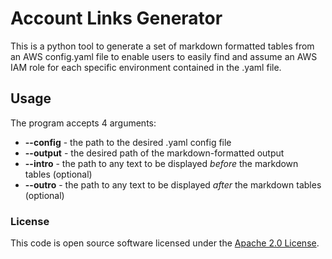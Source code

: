 
# Account Links Generator

This is a python tool to generate a set of markdown formatted tables from an AWS config.yaml file to enable users to easily find and assume an AWS IAM role for each specific environment contained in the .yaml file.

## Usage

The program accepts 4 arguments: 
 - **--config** - the path to the desired .yaml config file
 - **--output** - the desired path of the markdown-formatted output 
 - **--intro** - the path to any text to be displayed *before* the markdown tables (optional)
 - **--outro** - the path to any text to be displayed *after* the markdown tables (optional)
### License

This code is open source software licensed under the [Apache 2.0 License]("http://www.apache.org/licenses/LICENSE-2.0.html").
